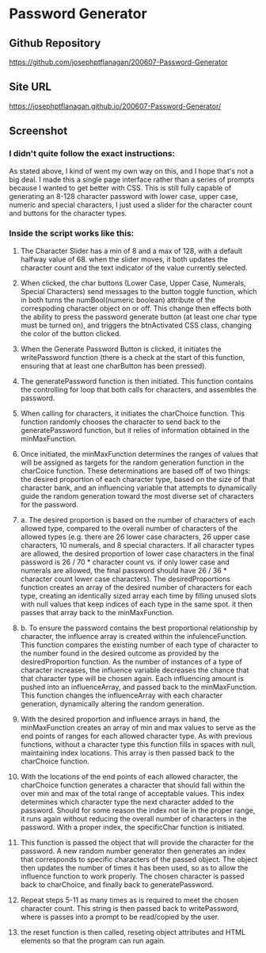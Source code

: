 # Password Generator

## Github Repository
https://github.com/josephptflanagan/200607-Password-Generator

## Site URL
https://josephptflanagan.github.io/200607-Password-Generator/

## Screenshot


### I didn't quite follow the exact instructions:
As stated above, I kind of went my own way on this, and I hope that's not a big deal. I made this a single page interface rather than a series of prompts because I wanted to get better with CSS. This is still fully capable of generating an 8-128 character password with lower case, upper case, numeric and special characters, I just used a slider for the character count and buttons for the character types.

### Inside the script works like this:
1. The Character Slider has a min of 8 and a max of 128, with a default halfway value of 68. when the slider moves, it both updates the character count and the text indicator of the value currently selected.

2. When clicked, the char buttons (Lower Case, Upper Case, Numerals, Special Characters) send messages to the button toggle function, which in both turns the numBool(numeric boolean) attribute of the correspoding character object on or off. This change then effects both the ability to press the password generate button (at least one char type must be turned on), and triggers the btnActivated CSS class, changing the color of the button clicked.

3. When the Generate Password Button is clicked, it initiates the writePassword function (there is a check at the start of this function, ensuring that at least one charButton has been pressed). 

4. The generatePassword function is then initiated. This function contains the controlling for loop that both calls for characters, and assembles the password. 

5. When calling for characters, it initiates the charChoice function. This function randomly chooses the character to send back to the generatePassword function, but it relies of information obtained in the minMaxFunction.

6. Once initiated, the minMaxFunction determines the ranges of values that will be assigned as targets for the random generation function in the charCoice function. These determinations are based off of two things: the desired proportion of each character type, based on the size of that character bank, and an influencing variable that attempts to dynamically guide the random generation toward the most diverse set of characters for the password.

7. a. The desired proportion is based on the number of characters of each allowed type, compared to the overall number of characters of the allowed types (e.g. there are 26 lower case characters, 26 upper case characters, 10 numerals, and 8 special characters. If all character types are allowed, the desired proportion of lower case characters in the final password is 26 / 70 * character count vs. if only lower case and numerals are allowed, the final password should have 26 / 36 * character count lower case characters). The desiredProportions function creates an array of the desired number of characters for each type, creating an identically sized array each time by filling unused slots with null values that keep indices of each type in the same spot. it then passes that array back to the minMaxFunction.

7. b. To ensure the password contains the best proportional relationship by character, the influence array is created within the infulenceFunction. This function compares the existing number of each type of character to the number found in the desired outcome as provided by the desiredProportion function. As the number of instances of a type of character increases, the influence variable decreases the chance that that character type will be chosen again. Each influencing amount is pushed into an influenceArray, and passed back to the minMaxFunction. This function changes the influenceArray with each character generation, dynamically altering the random generation. 

8. With the desired proportion and influence arrays in hand, the minMaxFunction creates an array of min and max values to serve as the end points of ranges for each allowed character type. As with previous functions, without a character type this function fills in spaces with null, maintaining index locations. This array is then passed back to the charChoice function. 

9. With the locations of the end points of each allowed character, the charChoice function generates a character that should fall within the over min and max of the total range of acceptable values. This index determines which character type the next character added to the password. Should for some reason the index not lie in the proper range, it runs again without reducing the overall number of characters in the password. With a proper index, the specificChar function is initiated. 

10. This function is passed the object that will provide the character for the password. A new random number generator then generates an index that corresponds to specific characters of the passed object. The object then updates the number of times it has been used, so as to allow the influence function to work properly. The chosen character is passed back to charChoice, and finally back to generatePassword.

11. Repeat steps 5-11 as many times as is required to meet the chosen character count. This string is then passed back to writePassword, where is passes into a prompt to be read/copied by the user. 

12. the reset function is then called, reseting object attributes and HTML elements so that the program can run again.
